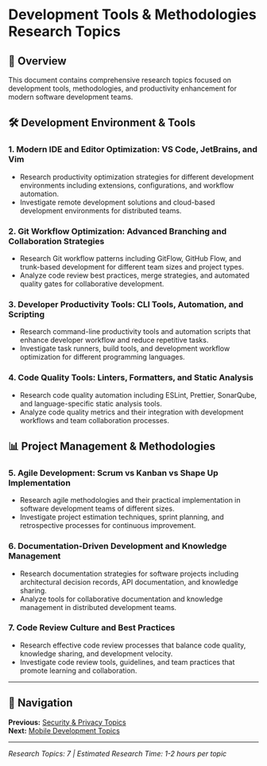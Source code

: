 # Development Tools & Methodologies Research Topics

## 🎯 Overview

This document contains comprehensive research topics focused on development tools, methodologies, and productivity enhancement for modern software development teams.

## 🛠️ Development Environment & Tools

### 1. **Modern IDE and Editor Optimization: VS Code, JetBrains, and Vim**
- Research productivity optimization strategies for different development environments including extensions, configurations, and workflow automation.
- Investigate remote development solutions and cloud-based development environments for distributed teams.

### 2. **Git Workflow Optimization: Advanced Branching and Collaboration Strategies**
- Research Git workflow patterns including GitFlow, GitHub Flow, and trunk-based development for different team sizes and project types.
- Analyze code review best practices, merge strategies, and automated quality gates for collaborative development.

### 3. **Developer Productivity Tools: CLI Tools, Automation, and Scripting**
- Research command-line productivity tools and automation scripts that enhance developer workflow and reduce repetitive tasks.
- Investigate task runners, build tools, and development workflow optimization for different programming languages.

### 4. **Code Quality Tools: Linters, Formatters, and Static Analysis**
- Research code quality automation including ESLint, Prettier, SonarQube, and language-specific static analysis tools.
- Analyze code quality metrics and their integration with development workflows and team collaboration processes.

## 📊 Project Management & Methodologies

### 5. **Agile Development: Scrum vs Kanban vs Shape Up Implementation**
- Research agile methodologies and their practical implementation in software development teams of different sizes.
- Investigate project estimation techniques, sprint planning, and retrospective processes for continuous improvement.

### 6. **Documentation-Driven Development and Knowledge Management**
- Research documentation strategies for software projects including architectural decision records, API documentation, and knowledge sharing.
- Analyze tools for collaborative documentation and knowledge management in distributed development teams.

### 7. **Code Review Culture and Best Practices**
- Research effective code review processes that balance code quality, knowledge sharing, and development velocity.
- Investigate code review tools, guidelines, and team practices that promote learning and collaboration.

---

## 🔗 Navigation

**Previous:** [Security & Privacy Topics](./security-privacy-topics.md)  
**Next:** [Mobile Development Topics](./mobile-development-topics.md)

---

*Research Topics: 7 | Estimated Research Time: 1-2 hours per topic*